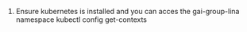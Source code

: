 1. Ensure kubernetes is installed and you can acces the gai-group-lina namespace
kubectl config get-contexts